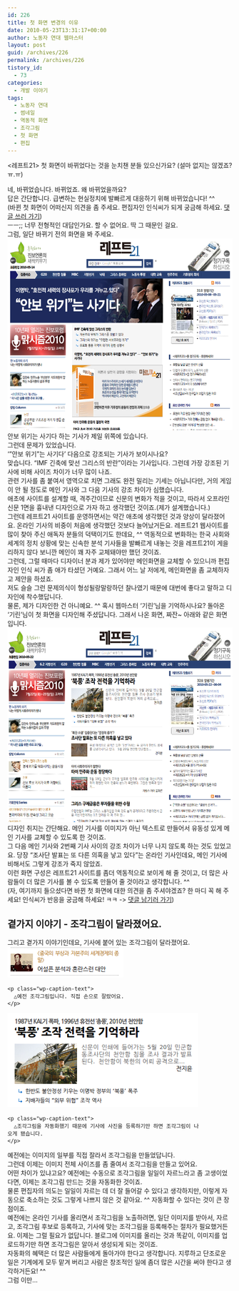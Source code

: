 ```yaml
---
id: 226
title: 첫 화면 변경의 이유
date: 2010-05-23T13:31:17+00:00
author: 노동자 연대 웹마스터
layout: post
guid: /archives/226
permalink: /archives/226
tistory_id:
  - 73
categories:
  - 개발 이야기
tags:
  - 노동자 연대
  - 썸네일
  - 역동적 화면
  - 조각그림
  - 첫 화면
  - 편집
---
```

&lt;레프트21> 첫 화면이 바뀌었다는 것을 눈치챈 분들 있으신가요? (설마 없지는 않겠죠? ㅠ.ㅠ)

<div>
  네, 바뀌었습니다. 바뀌었죠. 왜 바뀌었을까요?
</div>

<div>
  답은 간단합니다. 급변하는 현실정치에 발빠르게 대응하기 위해 바뀌었습니다! ^^
</div>

<div>
  (바뀐 첫 화면이 어떠신지 의견을 좀 주세요. 편집자인 인식씨가 되게 궁금해 하세요. <a href="#writeComment" target="_self">댓글 쓰러 가기</a>)
</div>

<div>
  ㅡㅡ;; 너무 전형적인 대답인가요. 할 수 없어요. 딱 그 때문인 걸요.
</div>

<div>
  그럼, 일단 바뀌기 전의 화면을 봐 주세요.
</div>

<div>
  <div>
    <img class="aligncenter" alt="" src="/wp-content/uploads/1/cfile26.uf.1803FE544D08475A2AEA08.png" width="580" height="430" />
  </div>
  
  <div>
    안보 위기는 사기다 하는 기사가 제일 위쪽에 있습니다.
  </div>
  
  <div>
    그런데 문제가 있었습니다.
  </div>
  
  <div>
    ‘”안보 위기”는 사기다’ 다음으로 강조되는 기사가 보이시나요?
  </div>
  
  <div>
    맞습니다. “IMF 긴축에 맞선 그리스의 반란”이라는 기사입니다. 그런데 가장 강조된 기사에 비해 사이즈 차이가 너무 많이 나죠.
  </div>
  
  <div>
    관련 기사를 좀 붙여서 영역으로 치면 그래도 완전 밀리는 기세는 아닙니다만, 거의 게임이 안 될 정도로 메인 기사와 그 다음 기사의 강조 차이가 심했습니다.
  </div>
  
  <div>
    애초에 사이트를 설계할 때, 격주간이므로 신문의 변화가 적을 것이고, 따라서 오프라인 신문 1면을 흉내낸 디자인으로 가자 하고 생각했던 것이죠.(제가 설계했습니다.)
  </div>
  
  <div>
    그런데 레프트21 사이트를 운영하면서는 약간 애초에 생각했던 것과 양상이 달라졌어요. 온라인 기사의 비중이 처음에 생각했던 것보다 늘어났거든요. 레프트21 웹사이트를 많이 찾아 주신 애독자 분들의 덕택이기도 한데요, ^^ 역동적으로 변화하는 한국 사회와 세계의 정치 상황에 맞는 신속한 분석 기사들을 발빠르게 내놓는 것을 레프트21이 게을리하지 않다 보니깐 메인이 꽤 자주 교체돼야만 했던 것이죠.
  </div>
  
  <div>
    그런데, 그럴 때마다 디자이너 분과 제가 있어야만 메인화면을 교체할 수 있으니까 편집자인 인식 씨가 좀 애가 타셨던 거예요. 그래서 어느 날 저에게, 메인화면을 좀 교체하자고 제안을 하셨죠.
  </div>
  
  <div>
    저도 슬슬 그런 문제의식이 형성될랑말랑하던 찰나였기 때문에 대번에 좋다고 말하고 디자인에 착수했답니다.
  </div>
  
  <div>
    물론, 제가 디자인한 건 아니예요. ^^ 혹시 웹마스터 ‘기린’님을 기억하시나요? 돌아온 ‘기린’님이 첫 화면을 디자인해 주셨답니다. 그래서 나온 화면, 짜잔~ 아래와 같은 화면입니다.<br /> <img class="aligncenter" alt="" src="/wp-content/uploads/1/cfile3.uf.170294514D08475A2DD757.png" width="580" height="436" />
  </div>
</div>

<div>
  디자인 취지는 간단해요. 메인 기사를 이미지가 아닌 텍스트로 만들어서 유동성 있게 메인 기사를 교체할 수 있도록 한 것이죠.
</div>

<div>
  그 다음 메인 기사와 2번째 기사 사이의 강조 차이가 너무 나지 않도록 하는 것도 있었고요. 당장 “조사단 발표는 또 다른 의혹을 낳고 있다”는 온라인 기사인데요, 메인 기사에 비해서도 그렇게 강조가 죽지 않았죠.
</div>

<div>
  이런 화면 구성은 레프트21 사이트를 좀더 역동적으로 보이게 해 줄 것이고, 더 많은 사람들이 더 많은 기사를 볼 수 있도록 만들어 줄 것이라고 생각합니다. ^^
</div>

<div>
  (자, 여기까지 들으셨다면 바뀐 첫 화면에 대한 의견을 좀 주셔야겠죠? 한 마디 꼭 해 주세요! 인식씨가 반응을 궁금해 하세요! ㅋㅋ -> <a href="#communication" target="_self">댓글 남기러 가기</a>)
</div>

## 곁가지 이야기 - 조각그림이 달라졌어요.

<div>
  그리고 곁가지 이야기인데요, 기사에 붙어 있는 조각그림이 달라졌어요.
</div>

<div>
  <div style="width: 271px" class="wp-caption aligncenter">
    <img alt="" src="/wp-content/uploads/1/cfile28.uf.19639D494D08475C201D30.png" width="261" height="69" />
    
    <p class="wp-caption-text">
      △예전 조각그림입니다. 직접 손으로 잘랐어요.
    </p>
  </div>
  
  <div style="width: 437px" class="wp-caption aligncenter">
    <img alt="" src="/wp-content/uploads/1/cfile22.uf.14288F4E4D08475B041819.png" width="427" height="211" />
    
    <p class="wp-caption-text">
      △조각그림을 자동화했기 때문에 기사에 사진을 등록하기만 하면 조각그림이 나오게 됐습니다.
    </p>
  </div>
</div>

<div>
  예전에는 이미지의 일부를 직접 잘라서 조각그림<img class="txc-footnote" alt="" src="http://cfs.tistory.com/static/admin/editor/footnotes.gif" longdesc="썸네일이라고 하죠" border="0" />을 만들었답니다.
</div>

<div>
  그런데 이제는 이미지 전체 사이즈를 좀 줄여서 조각그림을 만들고 있어요.
</div>

<div>
  어떤 차이가 있냐고요? 예전에는 수동으로 조각그림을 일일이 자르느라고 좀 고생이었다면, 이제는 조각그림 만드는 것을 자동화한 것이죠.
</div>

<div>
  물론 편집자의 의도는 일일이 자르는 데 더 잘 들어갈 수 있다고 생각하지만, 이렇게 자동으로 축소하는 것도 그렇게 나쁘지 않은 것 같아요. ^^ 자동화할 수 있다는 것이 큰 장점이죠.
</div>

<div>
  예전에는 온라인 기사를 올리면서 조각그림을 노출하려면, 일단 이미지를 받아서, 자르고, 조각그림 후보로 등록하고, 기사에 맞는 조각그림을 등록해주는 절차가 필요했거든요. 이제는 그럴 필요가 없답니다. 블로그에 이미지를 올리는 것과 똑같이, 이미지를 업로드하기만 하면 조각그림은 알아서 생성되게 되는 것이죠.
</div>

<div>
  자동화의 혜택은 더 많은 사람들에게 돌아가야 한다고 생각합니다. 지루하고 단조로운 일은 기계에게 모두 맡겨 버리고 사람은 창조적인 일에 좀더 많은 시간을 써야 한다고 생각하거든요! ^^
</div>

<div>
  그럼 이만&#8230;
</div>